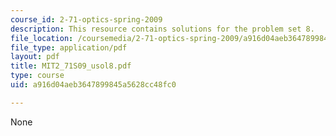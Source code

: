 ```yaml
---
course_id: 2-71-optics-spring-2009
description: This resource contains solutions for the problem set 8.
file_location: /coursemedia/2-71-optics-spring-2009/a916d04aeb3647899845a5628cc48fc0_MIT2_71S09_usol8.pdf
file_type: application/pdf
layout: pdf
title: MIT2_71S09_usol8.pdf
type: course
uid: a916d04aeb3647899845a5628cc48fc0

---
```

None